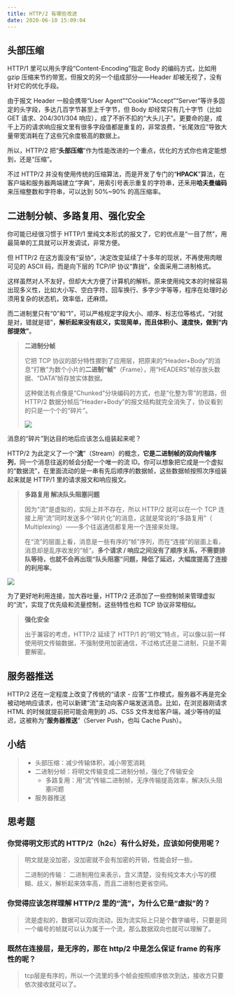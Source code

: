 ```yaml
---
title: HTTP/2 有哪些改进
date: 2020-06-10 15:09:04
---
```


## 头部压缩

HTTP/1 里可以用头字段“Content-Encoding”指定 Body 的编码方式，比如用 gzip 压缩来节约带宽，但报文的另一个组成部分——Header 却被无视了，没有针对它的优化手段。

由于报文 Header 一般会携带“User Agent”“Cookie”“Accept”“Server”等许多固定的头字段，多达几百字节甚至上千字节，但 Body 却经常只有几十字节（比如 GET 请求、204/301/304 响应），成了不折不扣的“大头儿子”。更要命的是，成千上万的请求响应报文里有很多字段值都是重复的，非常浪费，“长尾效应”导致大量带宽消耗在了这些冗余度极高的数据上。

所以，HTTP/2 把“**头部压缩**”作为性能改进的一个重点，优化的方式你也肯定能想到，还是“压缩”。

不过 HTTP/2 并没有使用传统的压缩算法，而是开发了专门的“**HPACK**”算法，在客户端和服务器两端建立“字典”，用索引号表示重复的字符串，还釆用**哈夫曼编码**来压缩整数和字符串，可以达到 50%~90% 的高压缩率。

## 二进制分帧、多路复用、强化安全

你可能已经很习惯于 HTTP/1 里纯文本形式的报文了，它的优点是“一目了然”，用最简单的工具就可以开发调试，非常方便。

但 HTTP/2 在这方面没有“妥协”，决定改变延续了十多年的现状，不再使用肉眼可见的 ASCII 码，而是向下层的 TCP/IP 协议“靠拢”，全面采用二进制格式。

这样虽然对人不友好，但却大大方便了计算机的解析。原来使用纯文本的时候容易出现多义性，比如大小写、空白字符、回车换行、多字少字等等，程序在处理时必须用复杂的状态机，效率低，还麻烦。

而二进制里只有“0”和“1”，可以严格规定字段大小、顺序、标志位等格式，“对就是对，错就是错”，**解析起来没有歧义，实现简单，而且体积小、速度快，做到“内部提效”**。

<blockquote class='box'>

**二进制分帧**

它把 TCP 协议的部分特性挪到了应用层，把原来的“Header+Body”的消息“打散”为数个小片的**二进制“帧”**（Frame），用“HEADERS”帧存放头数据、“DATA”帧存放实体数据。

这种做法有点像是“Chunked”分块编码的方式，也是“化整为零”的思路，但 HTTP/2 数据分帧后“Header+Body”的报文结构就完全消失了，协议看到的只是一个个的“碎片”。

![](https://static001.geekbang.org/resource/image/8f/96/8fe2cbd57410299a1a36d7eb105ea896.png)

</blockquote>

消息的“碎片”到达目的地后应该怎么组装起来呢？

HTTP/2 为此定义了一个“**流**”（Stream）的概念，**它是二进制帧的双向传输序列**，同一个消息往返的帧会分配一个唯一的流 ID。你可以想象把它成是一个虚拟的“数据流”，在里面流动的是一串有先后顺序的数据帧，这些数据帧按照次序组装起来就是 HTTP/1 里的请求报文和响应报文。

<blockquote class='box'>

**多路复用 解决队头阻塞问题**

因为“流”是虚拟的，实际上并不存在，所以 HTTP/2 就可以在一个 TCP 连接上用“流”同时发送多个“碎片化”的消息，这就是常说的“<span class='orange'>多路复用</span>”（ Multiplexing）——多个往返通信都复用一个连接来处理。

在“流”的层面上看，消息是一些有序的“帧”序列，而在“连接”的层面上看，消息却是乱序收发的“帧”。**多个请求 / 响应之间没有了顺序关系，不需要排队等待，也就不会再出现“<span class='orange'>队头阻塞</span>”问题，降低了延迟，大幅度提高了连接的利用率**。

</blockquote>

![](https://static001.geekbang.org/resource/image/d8/bc/d8fd32a4d044f2078b3a260e4478c5bc.png)

为了更好地利用连接，加大吞吐量，HTTP/2 还添加了一些控制帧来管理虚拟的“流”，实现了优先级和流量控制，这些特性也和 TCP 协议非常相似。

<blockquote class='box'>

**强化安全**

出于兼容的考虑，HTTP/2 延续了 HTTP/1 的“明文”特点，可以像以前一样使用明文传输数据，不强制使用加密通信，不过格式还是二进制，只是不需要解密。

</blockquote>

## 服务器推送

HTTP/2 还在一定程度上改变了传统的“请求 - 应答”工作模式，服务器不再是完全被动地响应请求，也可以新建“流”主动向客户端发送消息。比如，在浏览器刚请求 HTML 的时候就提前把可能会用到的 JS、CSS 文件发给客户端，减少等待的延迟，这被称为“**服务器推送**”（Server Push，也叫 Cache Push）。

## 小结

<blockquote class='box'>

- 头部压缩：减少传输体积，减小带宽消耗
- 二进制分帧：将明文传输变成二进制分帧，强化了传输安全
  - 多路复用：用“流”传输二进制帧，无序传输提高效率，解决队头阻塞问题
- 服务器推送

</blockquote>

## 思考题

### 你觉得明文形式的 HTTP/2（h2c）有什么好处，应该如何使用呢？

<blockquote class='box'>

明文就是没加密，没加密就不会有加密的开销，性能会好一些。

二进制的传输： 二进制用位来表示，含义清楚，没有纯文本大小写的模糊、歧义，解析起来效率高，而且二进制也更省空间。

</blockquote>

### 你觉得应该怎样理解 HTTP/2 里的“流”，为什么它是“虚拟”的？

<blockquote class='box'>
流是虚拟的，数据可以双向流动，因为流实际上只是个数字编号，只要是同一个编号的帧就可以认为属于一个流，那么数据双向也就可以理解了。
</blockquote>

### 既然在连接层，是无序的，那在 http/2 中是怎么保证 frame 的有序性的呢？

<blockquote class='box'>
tcp层是有序的，所以一个流里的多个帧会按照顺序依次到达，接收方只要依次接收就可以了。
</blockquote>
